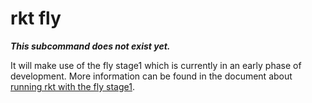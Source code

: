 # rkt fly

***This subcommand does not exist yet.***

It will make use of the fly stage1 which is currently in an early phase of development.
More information can be found in the document about [running rkt with the fly stage1](../running-fly-stage1.md).
